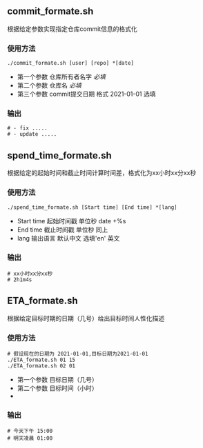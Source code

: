 ## commit_formate.sh

根据给定参数实现指定仓库commit信息的格式化

### 使用方法
```shell
./commit_formate.sh [user] [repo] *[date]
```
- 第一个参数 仓库所有者名字 *必填*
- 第二个参数 仓库名 *必填*
- 第三个参数 commit提交日期 格式 2021-01-01 选填

### 输出
```
# - fix .....
# - update .....
```

## spend_time_formate.sh

根据给定的起始时间和截止时间计算时间差，格式化为xx小时xx分xx秒

### 使用方法
```shell
./spend_time_formate.sh [Start time] [End time] *[lang]
```
- Start time 起始时间戳 单位秒 date +%s
- End time 截止时间戳 单位秒 同上
- lang 输出语言 默认中文 选填'en' 英文

### 输出
```shell
# xx小时xx分xx秒
# 2h1m4s
```

## ETA_formate.sh

根据给定目标时期的日期（几号）给出目标时间人性化描述

### 使用方法
```shell
# 假设现在的日期为 2021-01-01,目标日期为2021-01-01
./ETA_formate.sh 01 15
./ETA_formate.sh 02 01
```
- 第一个参数 目标日期（几号）
- 第二个参数 目标时间（小时）
-
### 输出
```shell
# 今天下午 15:00
# 明天凌晨 01:00
```
